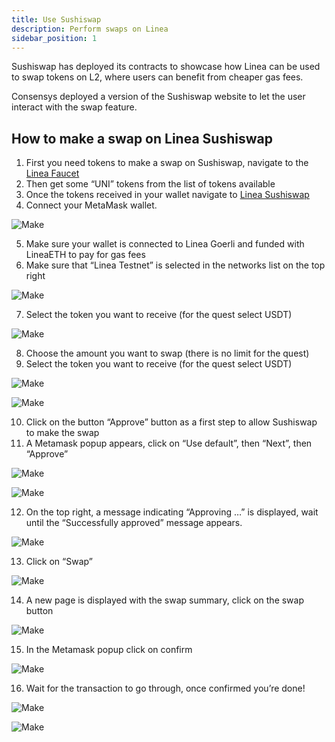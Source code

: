 ```yaml
---
title: Use Sushiswap
description: Perform swaps on Linea
sidebar_position: 1
---
```


Sushiswap has deployed its contracts to showcase how Linea can be used to swap tokens on L2, where users can benefit from cheaper gas fees.

Consensys deployed a version of the Sushiswap website to let the user interact with the swap feature.

## How to make a swap on Linea Sushiswap

1. First you need tokens to make a swap on Sushiswap, navigate to the [Linea Faucet](https://faucet.goerli.linea.build/)
2. Then get some “UNI” tokens from the list of tokens available
3. Once the tokens received in your wallet navigate to [Linea Sushiswap](https://sushiswap.goerli.linea.build)
4. Connect your MetaMask wallet.

![Make](/img/quests/sushiswap/sushiswap-1.png)

5. Make sure your wallet is connected to Linea Goerli and funded with LineaETH to pay for gas fees
6. Make sure that “Linea Testnet” is selected in the networks list on the top right

![Make](/img/quests/sushiswap/sushiswap-2.png)

7. Select the token you want to receive (for the quest select USDT)

![Make](/img/quests/sushiswap/sushiswap-3.png)

8. Choose the amount you want to swap (there is no limit for the quest)
9. Select the token you want to receive (for the quest select USDT)

![Make](/img/quests/sushiswap/sushiswap-4.png)

![Make](/img/quests/sushiswap/sushiswap-5.png)

10. Click on the button “Approve” button as a first step to allow Sushiswap to make the swap
11. A Metamask popup appears, click on “Use default”, then “Next”, then “Approve”

![Make](/img/quests/sushiswap/sushiswap-6.png)

![Make](/img/quests/sushiswap/sushiswap-7.png)

12. On the top right, a message indicating “Approving …” is displayed, wait until the “Successfully approved” message appears.

![Make](/img/quests/sushiswap/sushiswap-8.png)

13. Click on “Swap”

![Make](/img/quests/sushiswap/sushiswap-9.png)

14. A new page is displayed with the swap summary, click on the swap button

![Make](/img/quests/sushiswap/sushiswap-10.png)

15. In the Metamask popup click on confirm

![Make](/img/quests/sushiswap/sushiswap-11.png)

16. Wait for the transaction to go through, once confirmed you’re done!

![Make](/img/quests/sushiswap/sushiswap-12.png)

![Make](/img/quests/sushiswap/sushiswap-13.png)
